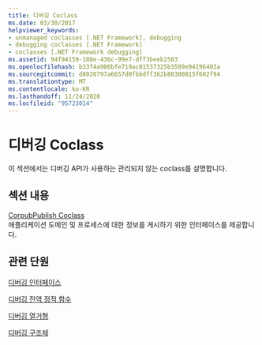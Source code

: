 ```yaml
---
title: 디버깅 Coclass
ms.date: 03/30/2017
helpviewer_keywords:
- unmanaged coclasses [.NET Framework], debugging
- debugging coclasses [.NET Framework]
- coclasses [.NET Framework debugging]
ms.assetid: 94f94159-108e-436c-99e7-dff3beeb2503
ms.openlocfilehash: b33f4a906bfe719ac81537325b3509e94196403a
ms.sourcegitcommit: d8020797a6657d0fbbdff362b80300815f682f94
ms.translationtype: MT
ms.contentlocale: ko-KR
ms.lasthandoff: 11/24/2020
ms.locfileid: "95723014"
---
```

# <a name="debugging-coclasses"></a>디버깅 Coclass

이 섹션에서는 디버깅 API가 사용하는 관리되지 않는 coclass를 설명합니다.  
  
## <a name="in-this-section"></a>섹션 내용  

 [CorpubPublish Coclass](corpubpublish-coclass.md)  
 애플리케이션 도메인 및 프로세스에 대한 정보를 게시하기 위한 인터페이스를 제공합니다.  
  
## <a name="related-sections"></a>관련 단원  

 [디버깅 인터페이스](debugging-interfaces.md)  
  
 [디버깅 전역 정적 함수](debugging-global-static-functions.md)  
  
 [디버깅 열거형](debugging-enumerations.md)  
  
 [디버깅 구조체](debugging-structures.md)
